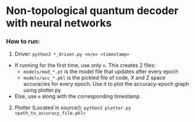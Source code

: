 # Non-topological quantum decoder with neural networks

### How to run:
1. Driver: ```python3 *_driver.py <n/e> <timestamp> ```
  * If running for the first time, use only ```n```. This creates 2 files:
    * ```models/mod_*.pt``` is the model file that updates after every epoch
    * ```models/acc_*.pkl``` is the pickled file of code, X and Z space accuracies for every epoch. Use it to plot the accuracy-epoch graph using plotter.py
  * Else, use ```e``` along with the corresponding timestamp
 
2. Plotter (Located in source/): ```python3 plotter.py <path_to_accuracy_file.pkl>```
